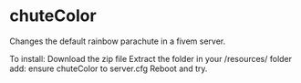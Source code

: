 # chuteColor
Changes the default rainbow parachute in a fivem server.

To install:
Download the zip file
Extract the folder in your /resources/ folder
add: ensure chuteColor to server.cfg
Reboot and try.

